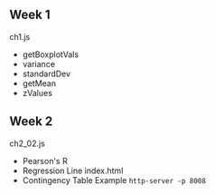 ## Week 1
ch1.js
- getBoxplotVals
- variance
- standardDev
- getMean
- zValues


## Week 2
ch2_02.js
- Pearson's R
- Regression Line
index.html
- Contingency Table Example
```http-server -p 8008```
